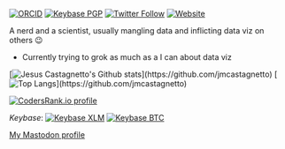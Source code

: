 [![ORCID](https://img.shields.io/badge/ORCID-0000--0002--7188--1605-yellowgreen)](https://orcid.org/0000-0002-7188-1605)
[![Keybase PGP](https://img.shields.io/keybase/pgp/jmcastagnetto)](https://keybase.io/jmcastagnetto)
[![Twitter Follow](https://img.shields.io/twitter/follow/jmcastagnetto?label=&style=social)](https://twitter.com/jmcastagnetto)
[![Website](https://img.shields.io/website?url=https%3A%2F%2Fcastagnetto.site)](https://castagnetto.site)

A nerd and a scientist, usually mangling data and inflicting data viz on others :wink:

- Currently trying to grok as much as a I can about data viz



[![Jesus Castagnetto's Github stats]([https://github-readme-stats.vercel.app](https://github-readme-stats-61qdveq2j-fanwangm.vercel.app)/api?username=jmcastagnetto&show_icons=true&theme=graywhite&include_all_commits=true&count_private=true)](https://github.com/jmcastagnetto) [![Top Langs]([https://github-readme-stats.vercel.app](https://github-readme-stats-61qdveq2j-fanwangm.vercel.app)/api/top-langs/?username=jmcastagnetto&hide=html)](https://github.com/jmcastagnetto)

[![CodersRank.io profile](https://cr-ss-service.azurewebsites.net/api/ScreenShot?widget=summary&username=jmcastagnetto&badges=3&show-avatar=false&width=240&style=--border-radius:20px)](https://profile.codersrank.io/user/jmcastagnetto)

_Keybase_: [![Keybase XLM](https://img.shields.io/keybase/xlm/jmcastagnetto)](https://keybase.io/jmcastagnetto)
[![Keybase BTC](https://img.shields.io/keybase/btc/jmcastagnetto)](https://keybase.io/jmcastagnetto)

<a rel="me" href="https://mastodon.social/@jmcastagnetto">My Mastodon profile</a>
